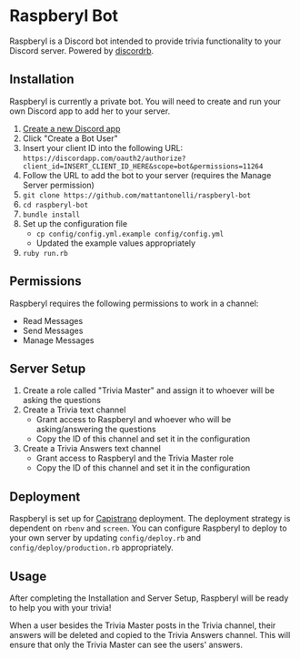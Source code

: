 # Raspberyl Bot

Raspberyl is a Discord bot intended to provide trivia functionality to your Discord server. Powered by [discordrb](https://github.com/meew0/discordrb).

## Installation

Raspberyl is currently a private bot. You will need to create and run your own Discord app to add her to your server.

1. [Create a new Discord app](https://discordapp.com/developers/applications/me)
2. Click "Create a Bot User"
3. Insert your client ID into the following URL: `https://discordapp.com/oauth2/authorize?client_id=INSERT_CLIENT_ID_HERE&scope=bot&permissions=11264`
4. Follow the URL to add the bot to your server (requires the Manage Server permission)
5. `git clone https://github.com/mattantonelli/raspberyl-bot`
6. `cd raspberyl-bot`
7. `bundle install`
8. Set up the configuration file
    * `cp config/config.yml.example config/config.yml`
    * Updated the example values appropriately
9. `ruby run.rb`

## Permissions

Raspberyl requires the following permissions to work in a channel:

* Read Messages
* Send Messages
* Manage Messages

## Server Setup

1. Create a role called "Trivia Master" and assign it to whoever will be asking the questions
2. Create a Trivia text channel
    * Grant access to Raspberyl and whoever who will be asking/answering the questions
    * Copy the ID of this channel and set it in the configuration
3. Create a Trivia Answers text channel
    * Grant access to Raspberyl and the Trivia Master role
    * Copy the ID of this channel and set it in the configuration

## Deployment

Raspberyl is set up for [Capistrano](https://github.com/capistrano/capistrano) deployment. The deployment strategy is dependent on `rbenv` and `screen`. You can configure Raspberyl to deploy to your own server by updating `config/deploy.rb` and `config/deploy/production.rb` appropriately.

## Usage

After completing the Installation and Server Setup, Raspberyl will be ready to help you with your trivia!

When a user besides the Trivia Master posts in the Trivia channel, their answers will be deleted and copied to the Trivia Answers channel. This will ensure that only the Trivia Master can see the users' answers.

